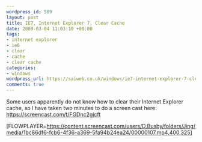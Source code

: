 ```yaml
--- 
wordpress_id: 589
layout: post
title: IE7, Internet Explorer 7, Clear Cache
date: 2009-03-04 11:03:10 +00:00
tags: 
- internet explorer
- ie6
- clear
- cache
- clear cache
categories: 
- windows
wordpress_url: https://saiweb.co.uk/windows/ie7-internet-explorer-7-clear-cache
comments: true
---
```

Some users apparently do not know how to clear their Internet Explorer cache, so I have taken two minutes to do a screen cast here: <a href="https://screencast.com/t/FGDnc2gjcft">https://screencast.com/t/FGDnc2gjcft</a>

[FLOWPLAYER=https://content.screencast.com/users/D.Busby/folders/Jing/media/1bc86df6-fcb6-4f36-a369-5fa94b24ea24/00000107.mp4,400,325]
